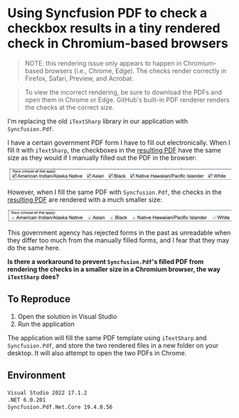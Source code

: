 # Using Syncfusion PDF to check a checkbox results in a tiny rendered check in Chromium-based browsers

> NOTE: this rendering issue only appears to happen in Chromium-based browsers (i.e., Chrome, Edge). The checks render correctly in Firefox, Safari, Preview, and Acrobat.

> To view the incorrect rendering, be sure to download the PDFs and open them in Chrome or Edge. GitHub's built-in PDF renderer renders the checks at the correct size.

I'm replacing the old `iTextSharp` library in our application with `Syncfusion.Pdf`. 

I have a certain government PDF form I have to fill out electronically. When I fill it with `iTextSharp`, the checkboxes in the [resulting PDF](sample_rendered_pdfs/application_itextsharp_filled.pdf) have the same size as they would if I manually filled out the PDF in the browser:

![iTextSharp checbox sizes](sample_rendered_pdfs/race_itextsharp.png)

However, when I fill the same PDF with `Syncfusion.Pdf`, the checks in the [resulting PDF](sample_rendered_pdfs/application_syncfusion_filled.pdf) are rendered with a much smaller size:

![iTextSharp checbox sizes](sample_rendered_pdfs/race_syncfusion.png)

This government agency has rejected forms in the past as unreadable when they differ too much from the manually filled forms, and I fear that they may do the same here.

**Is there a workaround to prevent `Syncfusion.Pdf`'s filled PDF from rendering the checks in a smaller size in a Chromium browser, the way `iTextSharp` does?**

## To Reproduce

1. Open the solution in Visual Studio
1. Run the application

The application will fill the same PDF template using `iTextSharp` and `Syncfusion.Pdf`, and store the two rendered files in a new folder on your desktop. It will also attempt to open the two PDFs in Chrome.

## Environment

```
Visual Studio 2022 17.1.2
.NET 6.0.201
Syncfusion.Pdf.Net.Core 19.4.0.56
```